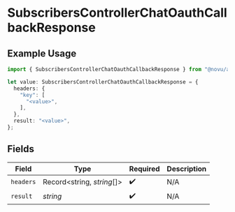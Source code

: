 # SubscribersControllerChatOauthCallbackResponse

## Example Usage

```typescript
import { SubscribersControllerChatOauthCallbackResponse } from "@novu/api/models/operations";

let value: SubscribersControllerChatOauthCallbackResponse = {
  headers: {
    "key": [
      "<value>",
    ],
  },
  result: "<value>",
};
```

## Fields

| Field                      | Type                       | Required                   | Description                |
| -------------------------- | -------------------------- | -------------------------- | -------------------------- |
| `headers`                  | Record<string, *string*[]> | :heavy_check_mark:         | N/A                        |
| `result`                   | *string*                   | :heavy_check_mark:         | N/A                        |